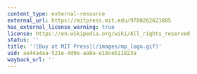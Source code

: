 ```yaml
---
content_type: external-resource
external_url: https://mitpress.mit.edu/9780262621885
has_external_license_warning: true
license: https://en.wikipedia.org/wiki/All_rights_reserved
status: ''
title: '![Buy at MIT Press](/images/mp_logo.gif)'
uid: ae44a4aa-521e-4d0e-aa8a-e18ceb11823a
wayback_url: ''
---
```

